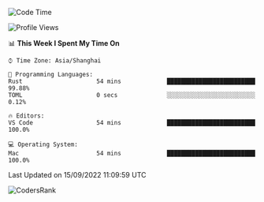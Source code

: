 <!--START_SECTION:waka-->
![Code Time](http://img.shields.io/badge/Code%20Time-1%2C677%20hrs%2029%20mins-blue)

![Profile Views](http://img.shields.io/badge/Profile%20Views-16-blue)

📊 **This Week I Spent My Time On** 

```text
⌚︎ Time Zone: Asia/Shanghai

💬 Programming Languages: 
Rust                     54 mins             █████████████████████████   99.88% 
TOML                     0 secs              ░░░░░░░░░░░░░░░░░░░░░░░░░   0.12%

🔥 Editors: 
VS Code                  54 mins             █████████████████████████   100.0%

💻 Operating System: 
Mac                      54 mins             █████████████████████████   100.0%

```


 Last Updated on 15/09/2022 11:09:59 UTC
<!--END_SECTION:waka-->

![CodersRank](https://cr-skills-chart-widget.azurewebsites.net/api/api?username=BugenZhao&padding=16&tooltip=true&branding=false&sort-by-score=true&skills=Rust%2C%20Swift%2C%20C%2C%20TypeScript%2C%20Java%2C%20Go%2C%20Dart%2C%20C%2B%2B%2C%20Python%2C%20Assembly%2C%20Shell%2C%20Kotlin)
